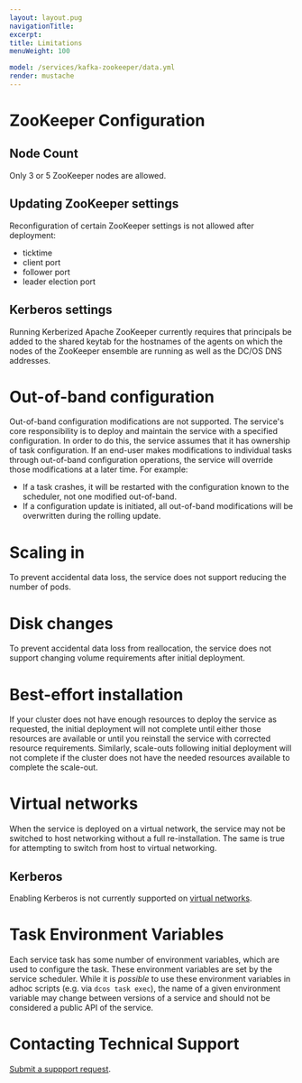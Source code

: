 ```yaml
---
layout: layout.pug
navigationTitle:
excerpt:
title: Limitations
menuWeight: 100

model: /services/kafka-zookeeper/data.yml
render: mustache
---
```


<!-- Imported from git@github.com:mesosphere/dcos-zookeeper.git:update-docs -->

# ZooKeeper Configuration

## Node Count

Only 3 or 5 ZooKeeper nodes are allowed.

## Updating ZooKeeper settings
Reconfiguration of certain ZooKeeper settings is not allowed after deployment:
- ticktime
- client port
- follower port
- leader election port

## Kerberos settings

Running Kerberized Apache ZooKeeper currently requires that principals be added to the shared keytab for the hostnames of the agents on which the nodes of the ZooKeeper ensemble are running as well as the DC/OS DNS addresses.

# Out-of-band configuration

Out-of-band configuration modifications are not supported. The service's core responsibility is to deploy and maintain the service with a specified configuration. In order to do this, the service assumes that it has ownership of task configuration. If an end-user makes modifications to individual tasks through out-of-band configuration operations, the service will override those modifications at a later time. For example:

- If a task crashes, it will be restarted with the configuration known to the scheduler, not one modified out-of-band.
- If a configuration update is initiated, all out-of-band modifications will be overwritten during the rolling update.

# Scaling in

To prevent accidental data loss, the service does not support reducing the number of pods.

# Disk changes

To prevent accidental data loss from reallocation, the service does not support changing volume requirements after initial deployment.

# Best-effort installation

If your cluster does not have enough resources to deploy the service as requested, the initial deployment will not complete until either those resources are available or until you reinstall the service with corrected resource requirements. Similarly, scale-outs following initial deployment will not complete if the cluster does not have the needed resources available to complete the scale-out.

# Virtual networks

When the service is deployed on a virtual network, the service may not be switched to host networking without a full re-installation. The same is true for attempting to switch from host to virtual networking.

## Kerberos

Enabling Kerberos is not currently supported on [virtual networks](/1.10/networking/virtual-networks/).

# Task Environment Variables

Each service task has some number of environment variables, which are used to configure the task. These environment variables are set by the service scheduler. While it is _possible_ to use these environment variables in adhoc scripts (e.g. via `dcos task exec`), the name of a given environment variable may change between versions of a service and should not be considered a public API of the service.

<a name="contacting-technical-support"></a>
# Contacting Technical Support

[Submit a suppport request](https://support.mesosphere.com/hc/en-us/requests/new).
